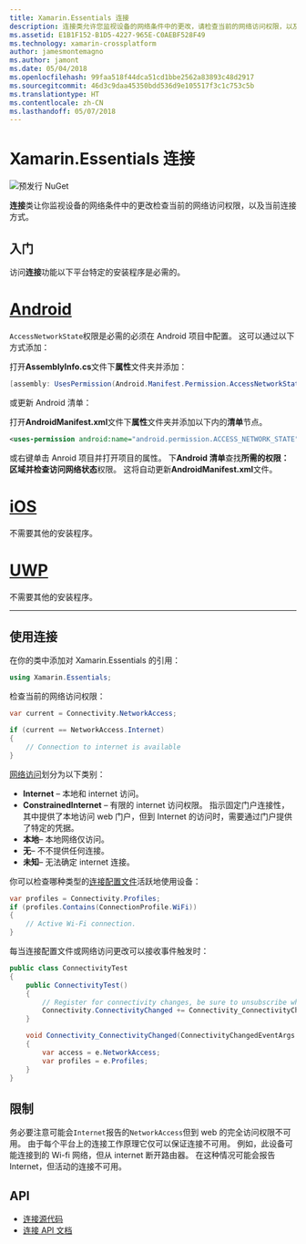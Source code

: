 ```yaml
---
title: Xamarin.Essentials 连接
description: 连接类允许您监视设备的网络条件中的更改，请检查当前的网络访问权限，以及当前连接方式。
ms.assetid: E1B1F152-B1D5-4227-965E-C0AEBF528F49
ms.technology: xamarin-crossplatform
author: jamesmontemagno
ms.author: jamont
ms.date: 05/04/2018
ms.openlocfilehash: 99faa518f44dca51cd1bbe2562a83893c48d2917
ms.sourcegitcommit: 46d3c9daa45350bdd536d9e105517f3c1c753c5b
ms.translationtype: HT
ms.contentlocale: zh-CN
ms.lasthandoff: 05/07/2018
---
```

# <a name="xamarinessentials-connectivity"></a>Xamarin.Essentials 连接

![预发行 NuGet](~/media/shared/pre-release.png)

**连接**类让你监视设备的网络条件中的更改检查当前的网络访问权限，以及当前连接方式。

## <a name="getting-started"></a>入门

访问**连接**功能以下平台特定的安装程序是必需的。

# <a name="androidtabandroid"></a>[Android](#tab/android)

`AccessNetworkState`权限是必需的必须在 Android 项目中配置。 这可以通过以下方式添加：

打开**AssemblyInfo.cs**文件下**属性**文件夹并添加：

```csharp
[assembly: UsesPermission(Android.Manifest.Permission.AccessNetworkState)]
```

或更新 Android 清单：

打开**AndroidManifest.xml**文件下**属性**文件夹并添加以下内的**清单**节点。

```xml
<uses-permission android:name="android.permission.ACCESS_NETWORK_STATE" />
```

或右键单击 Anroid 项目并打开项目的属性。 下**Android 清单**查找**所需的权限：**区域并检查**访问网络状态**权限。 这将自动更新**AndroidManifest.xml**文件。

# <a name="iostabios"></a>[iOS](#tab/ios)

不需要其他的安装程序。

# <a name="uwptabuwp"></a>[UWP](#tab/uwp)

不需要其他的安装程序。

-----

## <a name="using-connectivity"></a>使用连接

在你的类中添加对 Xamarin.Essentials 的引用：

```csharp
using Xamarin.Essentials;
```

检查当前的网络访问权限：

```csharp
var current = Connectivity.NetworkAccess;

if (current == NetworkAccess.Internet)
{
    // Connection to internet is available
}
```

[网络访问](xref:Xamarin.Essentials.NetworkAccess)划分为以下类别：

* **Internet** – 本地和 internet 访问。
* **ConstrainedInternet** – 有限的 internet 访问权限。 指示固定门户连接性，其中提供了本地访问 web 门户，但到 Internet 的访问时，需要通过门户提供了特定的凭据。
* **本地**– 本地网络仅访问。
* **无**– 不不提供任何连接。
* **未知**– 无法确定 internet 连接。

你可以检查哪种类型的[连接配置文件](xref:Xamarin.Essentials.ConnectionProfile)活跃地使用设备：

```csharp
var profiles = Connectivity.Profiles;
if (profiles.Contains(ConnectionProfile.WiFi))
{
    // Active Wi-Fi connection.
}
```

每当连接配置文件或网络访问更改可以接收事件触发时：

```csharp
public class ConnectivityTest
{
    public ConnectivityTest()
    {
        // Register for connectivity changes, be sure to unsubscribe when finished
        Connectivity.ConnectivityChanged += Connectivity_ConnectivityChanged;
    }

    void Connectivity_ConnectivityChanged(ConnectivityChangedEventArgs  e)
    {
        var access = e.NetworkAccess;
        var profiles = e.Profiles;
    }
}
```

## <a name="limitations"></a>限制

务必要注意可能会`Internet`报告的`NetworkAccess`但到 web 的完全访问权限不可用。 由于每个平台上的连接工作原理它仅可以保证连接不可用。 例如，此设备可能连接到的 Wi-fi 网络，但从 internet 断开路由器。 在这种情况可能会报告 Internet，但活动的连接不可用。

## <a name="api"></a>API

* [连接源代码](https://github.com/xamarin/Essentials/tree/master/Essentials/Connectivity)
* [连接 API 文档](xref:Xamarin.Essentials.Connectivity)
